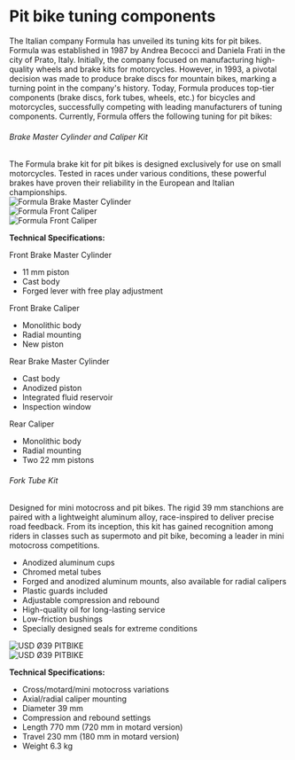# Pit bike tuning components

The Italian company Formula has unveiled its tuning kits for pit bikes. Formula was established in 1987 by Andrea Becocci and Daniela Frati in the city of Prato, Italy. Initially, the company focused on manufacturing high-quality wheels and brake kits for motorcycles. However, in 1993, a pivotal decision was made to produce brake discs for mountain bikes, marking a turning point in the company's history. Today, Formula produces top-tier components (brake discs, fork tubes, wheels, etc.) for bicycles and motorcycles, successfully competing with leading manufacturers of tuning components. Currently, Formula offers the following tuning for pit bikes:

###### Brake Master Cylinder and Caliper Kit

The Formula brake kit for pit bikes is designed exclusively for use on small motorcycles. Tested in races under various conditions, these powerful brakes have proven their reliability in the European and Italian championships.  
![Formula Brake Master Cylinder](http://mypitbike.ru/uploads/images/00/00/07/2013/01/08/7b2529.jpg)  
![Formula Front Caliper](http://mypitbike.ru/uploads/images/00/00/07/2013/01/08/6ca8cb.jpg)  
![Formula Front Caliper](http://mypitbike.ru/uploads/images/00/00/07/2013/01/08/d8e6f8.jpg)  

**Technical Specifications:**  

Front Brake Master Cylinder  
- 11 mm piston
- Cast body
- Forged lever with free play adjustment

Front Brake Caliper  
- Monolithic body
- Radial mounting
- New piston

Rear Brake Master Cylinder  
- Cast body
- Anodized piston
- Integrated fluid reservoir
- Inspection window

Rear Caliper  
- Monolithic body
- Radial mounting
- Two 22 mm pistons  

###### Fork Tube Kit

Designed for mini motocross and pit bikes. The rigid 39 mm stanchions are paired with a lightweight aluminum alloy, race-inspired to deliver precise road feedback. From its inception, this kit has gained recognition among riders in classes such as supermoto and pit bike, becoming a leader in mini motocross competitions.

- Anodized aluminum cups
- Chromed metal tubes
- Forged and anodized aluminum mounts, also available for radial calipers
- Plastic guards included
- Adjustable compression and rebound
- High-quality oil for long-lasting service
- Low-friction bushings
- Specially designed seals for extreme conditions  

![USD Ø39 PITBIKE](http://mypitbike.ru/uploads/images/00/00/07/2013/01/08/cacfe9.jpg)  
![USD Ø39 PITBIKE](http://mypitbike.ru/uploads/images/00/00/07/2013/01/08/da7c8c.jpg)  

**Technical Specifications:**  

- Cross/motard/mini motocross variations
- Axial/radial caliper mounting
- Diameter 39 mm
- Compression and rebound settings
- Length 770 mm (720 mm in motard version)
- Travel 230 mm (180 mm in motard version)
- Weight 6.3 kg